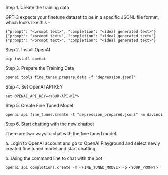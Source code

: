 Step 1. Create the training data

GPT-3 expects your finetune dataset to be in a specific JSONL file format, which looks like this -

`{"prompt": "<prompt text>", "completion": "<ideal generated text>"}
{"prompt": "<prompt text>", "completion": "<ideal generated text>"}
{"prompt": "<prompt text>", "completion": "<ideal generated text>"}`


Step 2. Install OpenAI

`pip install openai`

Step 3. Prepare the Training Data

`openai tools fine_tunes.prepare_data -f 'depression.jsonl'`

Step 4. Set OpenAI API KEY

`set OPENAI_API_KEY=<YOUR-API-KEY>`

Step 5. Create Fine Tuned Model

`openai api fine_tunes.create -t "depression_prepared.jsonl" -m davinci`

Step 6. Start chatting with the new chatbot

There are two ways to chat with the fine tuned model. 

a. Login to OpenAI account and go to OpenAI Playground and select newly created fine tuned model and start chatting.


b. Using the command line to chat with the bot
   
`openai api completions.create -m <FINE_TUNED_MODEL> -p <YOUR_PROMPT>`
